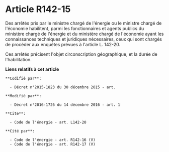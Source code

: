 # Article R142-15

Des arrêtés pris par le ministre chargé de l'énergie ou le ministre chargé de l'économie habilitent, parmi les fonctionnaires
et agents publics du ministère chargé de l'énergie et du ministère chargé de l'économie ayant les connaissances techniques et
juridiques nécessaires, ceux qui sont chargés de procéder aux enquêtes prévues à l'article L. 142-20. 

Ces arrêtés précisent l'objet circonscription géographique, et la durée de l'habilitation.

**Liens relatifs à cet article**

	**Codifié par**:

	  - Décret n°2015-1823 du 30 décembre 2015 - art.

	**Modifié par**:

	  - Décret n°2016-1726 du 14 décembre 2016 - art. 1

	**Cite**:

	  - Code de l'énergie - art. L142-20

	**Cité par**:

	  - Code de l'énergie - art. R142-16 (V)
	  - Code de l'énergie - art. R142-17 (V)
